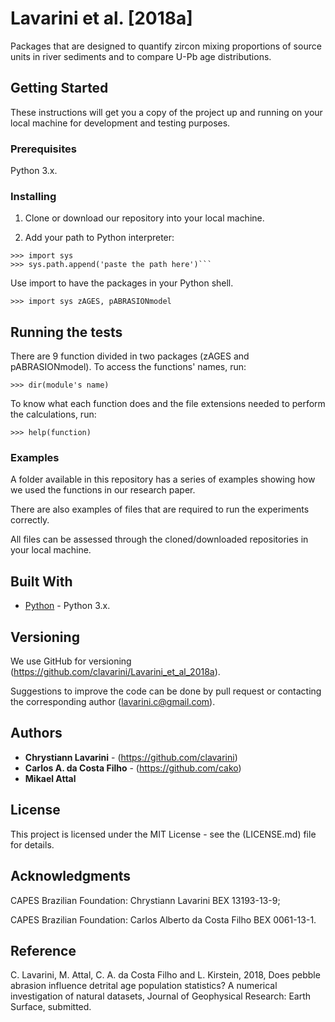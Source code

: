 # Lavarini et al. [2018a]

Packages that are designed to quantify zircon mixing proportions of source units in river sediments and to compare U-Pb age distributions.

## Getting Started

These instructions will get you a copy of the project up and running on your 
local machine for development and testing purposes. 

### Prerequisites

Python 3.x.

### Installing

1. Clone or download our repository into your local machine.

2. Add your path to Python interpreter:
```
>>> import sys
>>> sys.path.append('paste the path here')```
```

Use import to have the packages in your Python shell.
```
>>> import sys zAGES, pABRASIONmodel
```

## Running the tests

There are 9 function divided in two packages (zAGES and pABRASIONmodel). 
To access the functions' names, run:

```
>>> dir(module's name) 
```

To know what each function does and the file extensions needed to perform the calculations, run:

```
>>> help(function)
```
    
### Examples

A folder available in this repository has a series of examples showing how we used the functions
in our research paper. 

There are also examples of files that are required to run the experiments correctly. 

All files can be assessed through the cloned/downloaded repositories in your local machine.

## Built With

* [Python](https://www.python.org/downloads/release/python-364/) - Python 3.x.

## Versioning

We use GitHub for versioning (https://github.com/clavarini/Lavarini_et_al_2018a).

Suggestions to improve the code can be done by pull request or contacting the
corresponding author (lavarini.c@gmail.com).

## Authors

* **Chrystiann Lavarini** - (https://github.com/clavarini)
* **Carlos A. da Costa Filho** - (https://github.com/cako)
* **Mikael Attal** 

## License

This project is licensed under the MIT License - see the (LICENSE.md) file for details.

## Acknowledgments

CAPES Brazilian Foundation: Chrystiann Lavarini BEX 13193-13-9; 

CAPES Brazilian Foundation: Carlos Alberto da Costa Filho BEX 0061-13-1.

## Reference

C. Lavarini, M. Attal, C. A. da Costa Filho and L. Kirstein, 2018, Does pebble abrasion influence detrital age population statistics? A numerical investigation of natural datasets, Journal of Geophysical Research: Earth Surface, submitted.
